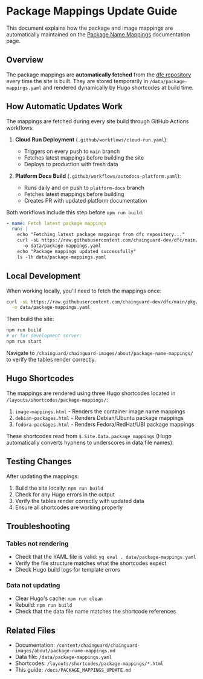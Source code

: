 # Package Mappings Update Guide

This document explains how the package and image mappings are automatically maintained on the [Package Name Mappings](/chainguard/chainguard-images/about/package-name-mappings/) documentation page.

## Overview

The package mappings are **automatically fetched** from the [dfc repository](https://github.com/chainguard-dev/dfc/blob/main/pkg/dfc/builtin-mappings.yaml) every time the site is built. They are stored temporarily in `/data/package-mappings.yaml` and rendered dynamically by Hugo shortcodes at build time.

## How Automatic Updates Work

The mappings are fetched during every site build through GitHub Actions workflows:

1. **Cloud Run Deployment** (`.github/workflows/cloud-run.yaml`):
   - Triggers on every push to `main` branch
   - Fetches latest mappings before building the site
   - Deploys to production with fresh data

2. **Platform Docs Build** (`.github/workflows/autodocs-platform.yaml`):
   - Runs daily and on push to `platform-docs` branch
   - Fetches latest mappings before building
   - Creates PR with updated platform documentation

Both workflows include this step before `npm run build`:
```yaml
- name: Fetch latest package mappings
  run: |
    echo "Fetching latest package mappings from dfc repository..."
    curl -sL https://raw.githubusercontent.com/chainguard-dev/dfc/main/pkg/dfc/builtin-mappings.yaml \
      -o data/package-mappings.yaml
    echo "Package mappings updated successfully"
    ls -lh data/package-mappings.yaml
```

## Local Development

When working locally, you'll need to fetch the mappings once:

```bash
curl -sL https://raw.githubusercontent.com/chainguard-dev/dfc/main/pkg/dfc/builtin-mappings.yaml \
  -o data/package-mappings.yaml
```

Then build the site:
```bash
npm run build
# or for development server:
npm run start
```

Navigate to `/chainguard/chainguard-images/about/package-name-mappings/` to verify the tables render correctly.

## Hugo Shortcodes

The mappings are rendered using three Hugo shortcodes located in `/layouts/shortcodes/package-mappings/`:

1. `image-mappings.html` - Renders the container image name mappings
2. `debian-packages.html` - Renders Debian/Ubuntu package mappings
3. `fedora-packages.html` - Renders Fedora/RedHat/UBI package mappings

These shortcodes read from `$.Site.Data.package_mappings` (Hugo automatically converts hyphens to underscores in data file names).

## Testing Changes

After updating the mappings:

1. Build the site locally: `npm run build`
2. Check for any Hugo errors in the output
3. Verify the tables render correctly with updated data
4. Ensure all shortcodes are working properly

## Troubleshooting

### Tables not rendering
- Check that the YAML file is valid: `yq eval . data/package-mappings.yaml`
- Verify the file structure matches what the shortcodes expect
- Check Hugo build logs for template errors

### Data not updating
- Clear Hugo's cache: `npm run clean`
- Rebuild: `npm run build`
- Check that the data file name matches the shortcode references

## Related Files

- Documentation: `/content/chainguard/chainguard-images/about/package-name-mappings.md`
- Data file: `/data/package-mappings.yaml`
- Shortcodes: `/layouts/shortcodes/package-mappings/*.html`
- This guide: `/docs/PACKAGE_MAPPINGS_UPDATE.md`
